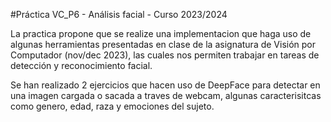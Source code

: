 #Práctica VC_P6 - Análisis facial - Curso 2023/2024

La practica propone que se realize una implementacion que haga uso de algunas herramientas presentadas en clase de la asignatura 
de Visión por Computador (nov/dec 2023), las cuales nos permiten trabajar en tareas de detección y reconocimiento facial. 

Se han realizado 2 ejercicios que hacen uso de DeepFace para detectar en una imagen cargada o sacada a traves de webcam, 
algunas caracterisitcas como genero, edad, raza y emociones del sujeto.
